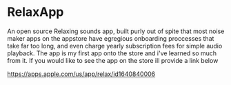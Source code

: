 # RelaxApp


An open source Relaxing sounds app, built purly out of spite that most noise maker apps on the appstore have egregious onboarding proccesses that take far too long, and
even charge yearly subscription fees for simple audio playback. The app is my first app onto the store and i've learned so much from it. If you would like to see the app
on the store ill provide a link below 


https://apps.apple.com/us/app/relax/id1640840006

